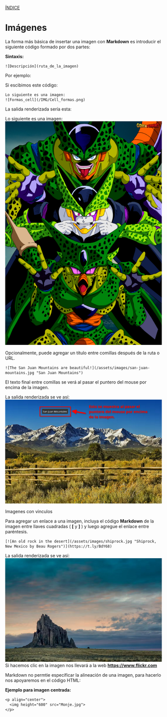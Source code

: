 [ÍNDICE](https://github.com/Zet0699/Guia_markdown/blob/Zet_main/README.md)


# **Imágenes**

La forma más básica de insertar una imagen con **Markdown** es introducir el siguiente código formado por dos partes:

**Sintaxis:**
```
![Descripción](ruta_de_la_imagen)
```

Por ejemplo:

Si escibimos este código:

```
Lo siguiente es una imagen:
![Formas_cell](/IMG/Cell_formas.png)
```

La salida renderizada sería esta:

Lo siguiente es una imagen:     
![Formas_cell](/IMG/Markdown/Cell_formas.png)


Opcionalmente, puede agregar un título entre comillas después de la ruta o URL.

```
![The San Juan Mountains are beautiful!](/assets/images/san-juan-mountains.jpg "San Juan Mountains")
```
El texto final entre comillas se verá al pasar el puntero del mouse por encima de la imagen.

La salida renderizada se ve así:
![Imagenes_03](/IMG/Markdown/Imagenes_03.jpg "Imagen con título")


Imagenes con vinculos 

Para agregar un enlace a una imagen, incluya el código **Markdown** de la imagen entre llaves cuadradas \( **\[** y **\]** \) y luego agregue el enlace entre paréntesis.
```
[![An old rock in the desert](/assets/images/shiprock.jpg "Shiprock, New Mexico by Beau Rogers")](https://t.ly/BdY68)
```

La salida renderizada se ve así:
[![Imagenes_04](/IMG/Markdown/Imagenes_04.jpg "Imagenes con vinculos")](https://t.ly/BdY68)   
Si hacemos clic en la imagen nos llevará a la web **https://www.flickr.com**

Markdown no permtie especificar la alineación de una imagen, para hacerlo nos apoyaremos en el código HTML:


**Ejemplo para imagen centrada:**
```
<p align="center">
  <img height="600" src="Monje.jpg">
</p>
```

